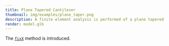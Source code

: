 ```yaml
---
title: Plane Tapered Cantilever
thumbnail: img/examples/plane_taper.png
description: A finite element analysis is performed of a plane tapered cantilever using constant-strain triangles.
render: model.glb
---
```


The [`fixX`](http://opensees.stairlab.io/user/manual/model/sp_constraint/fixX.html) method is introduced.

